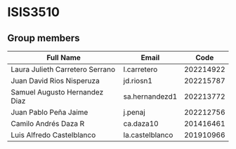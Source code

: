 # ISIS3510

## **Group members**


| **Full Name**          | **Email**         | **Code**   |
|------------------------|-------------------|------------|
| Laura Julieth Carretero Serrano | l.carretero | 202214922 |
| Juan David Rios Nisperuza | jd.riosn1 | 202215787  |
| Samuel Augusto Hernandez Diaz | sa.hernandezd1 | 202213772 |
|Juan Pablo Peña Jaime|j.penaj|202212756|
|Camilo Andrés Daza R |ca.daza10| 201416461 |
|Luis Alfredo Castelblanco|la.castelblanco|201910966|
